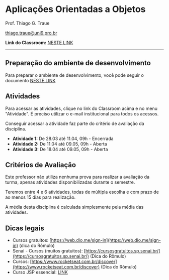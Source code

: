 # Aplicações Orientadas a Objetos

Prof. Thiago G. Traue

thiago.traue@uni9.pro.br

**Link do Classroom:** [NESTE LINK](https://classroom.google.com/c/NDY1OTgxOTIxMDE1?cjc=4ujfqrh)

---

## Preparação do ambiente de desenvolvimento

Para preparar o ambiente de desenvolvimento, você pode seguir o documento [NESTE LINK](https://docs.google.com/document/d/1ZW4JEaOXtpTkfoPwhcFJp44DrcqnU1O_4PvesLhmEpo/edit?usp=sharing)

## Atividades

Para acessar as atividades, clique no link do Classroom acima e no menu "Atividade". É preciso utilizar o e-mail institucional para todos os acessos.

Conseguir acessar a atividade faz parte do critério de avaliação da disciplina.

- **Atividade 1:** De 28.03 até 11.04, 09h - Encerrada
- **Atividade 2:** De 11.04 até 09.05, 09h - Aberta
- **Atividade 3:** De 18.04 até 09.05, 09h - Aberta

## Critérios de Avaliação

Este professor não utiliza nenhuma prova para realizar a avaliação da turma, apenas atividades disponibilizadas durante o semestre.

Teremos entre 4 e 6 atividades, todas de múltipla escolha e com prazo de ao menos 15 dias para realização.

A média desta disciplina é calculada simplesmente pela média das atividades.

## Dicas legais

- Cursos gratuitos: [https://web.dio.me/sign-in](https://web.dio.me/sign-in) (dica do Rômulo)
- Senai - Cursos (muitos gratuitos): [https://cursosgratuitos.sp.senai.br/](https://cursosgratuitos.sp.senai.br/) (Dica do Rômulo)
- Cursos: [https://www.rocketseat.com.br/discover](https://www.rocketseat.com.br/discover) (Dica do Rômulo)
- Curso JSP essencial: [LINK](https://www.cursou.com.br/informatica/programacao/java/jsp-essencial-java-ee/)